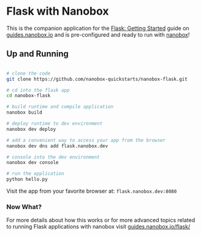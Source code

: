 # Flask with Nanobox
This is the companion application for the [Flask: Getting Started](https://guides.nanobox.io/flask/) guide on [guides.nanobox.io](https://guides.nanobox.io) and is pre-configured and ready to run with [nanobox](https://desktop.nanobox.io/)!

## Up and Running

``` bash

# clone the code
git clone https://github.com/nanobox-quickstarts/nanobox-flask.git

# cd into the flask app
cd nanobox-flask

# build runtime and compile application
nanobox build

# deploy runtime to dev environment
nanobox dev deploy

# add a convenient way to access your app from the browser
nanobox dev dns add flask.nanobox.dev

# console into the dev environment
nanobox dev console

# run the application
python hello.py
```

Visit the app from your favorite browser at: `flask.nanobox.dev:8080`

### Now What?
For more details about how this works or for more advanced topics related to running Flask applications with nanobox visit [guides.nanobox.io/flask/](https://guides.nanobox.io/flask/)
